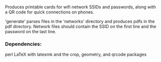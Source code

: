 Produces printable cards for wifi network SSIDs and passwords, along with a QR code for quick connections on phones.

'generate' parses files in the 'networks' directory and produces pdfs in the pdf directory. Network files should contain the SSID on the first line and the password on the last line.


### Dependencies:
perl
LaTeX with latexmk and the crop, geometry, and qrcode packages

